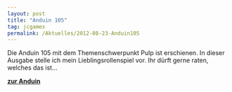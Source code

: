 ```yaml
---
layout: post
title: "Anduin 105"
tag: jcgames
permalink: /Aktuelles/2012-08-23-Anduin105
---
```


<div>
Die Anduin 105 mit dem Themenschwerpunkt Pulp ist erschienen. In dieser Ausgabe stelle ich mein Lieblingsrollenspiel vor. Ihr dürft gerne raten, welches das ist&hellip;

**[zur Anduin](http://www.anduin-fanzine.de/fanzine/anduin-105.html)**

</div>

